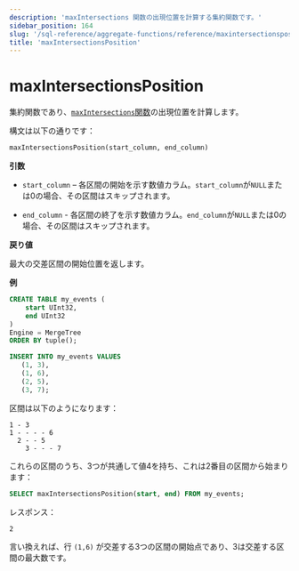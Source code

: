 ```yaml
---
description: 'maxIntersections 関数の出現位置を計算する集約関数です。'
sidebar_position: 164
slug: '/sql-reference/aggregate-functions/reference/maxintersectionsposition'
title: 'maxIntersectionsPosition'
---
```





# maxIntersectionsPosition

集約関数であり、[`maxIntersections`関数](./maxintersections.md)の出現位置を計算します。

構文は以下の通りです：

```sql
maxIntersectionsPosition(start_column, end_column)
```

**引数**

- `start_column` – 各区間の開始を示す数値カラム。`start_column`が`NULL`または0の場合、その区間はスキップされます。

- `end_column` - 各区間の終了を示す数値カラム。`end_column`が`NULL`または0の場合、その区間はスキップされます。

**戻り値**

最大の交差区間の開始位置を返します。

**例**

```sql
CREATE TABLE my_events (
    start UInt32,
    end UInt32
)
Engine = MergeTree
ORDER BY tuple();

INSERT INTO my_events VALUES
   (1, 3),
   (1, 6),
   (2, 5),
   (3, 7);
```

区間は以下のようになります：

```response
1 - 3
1 - - - - 6
  2 - - 5
    3 - - - 7
```

これらの区間のうち、3つが共通して値4を持ち、これは2番目の区間から始まります：

```sql
SELECT maxIntersectionsPosition(start, end) FROM my_events;
```

レスポンス：
```response
2
```

言い換えれば、行 `(1,6)` が交差する3つの区間の開始点であり、3は交差する区間の最大数です。
